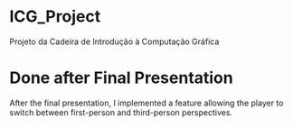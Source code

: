 # ICG_Project
Projeto da Cadeira de Introdução à Computação Gráfica

# Done after Final Presentation
After the final presentation, I implemented a feature allowing the player to switch between first-person and third-person perspectives.
